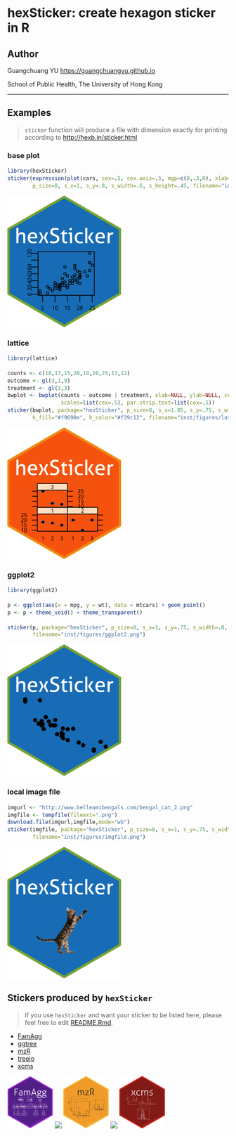 <!-- README.md is generated from README.Rmd. Please edit that file -->
hexSticker: create hexagon sticker in R
=======================================

Author
------

Guangchuang YU <https://guangchuangyu.github.io>

School of Public Health, The University of Hong Kong

------------------------------------------------------------------------

Examples
--------

> `sticker` function will produce a file with dimension exactly for printing according to <http://hexb.in/sticker.html>

### base plot

``` r
library(hexSticker)
sticker(expression(plot(cars, cex=.5, cex.axis=.5, mgp=c(0,.3,0), xlab="", ylab="")), package="hexSticker",
        p_size=8, s_x=1, s_y=.8, s_width=.6, s_height=.45, filename="inst/figures/baseplot.png")
```

<img src="inst/figures/baseplot.png" height="300"/>

### lattice

``` r
library(lattice)

counts <- c(18,17,15,20,10,20,25,13,12)
outcome <- gl(3,1,9)
treatment <- gl(3,3)
bwplot <- bwplot(counts ~ outcome | treatment, xlab=NULL, ylab=NULL, cex=.5,
                 scales=list(cex=.5), par.strip.text=list(cex=.5))
sticker(bwplot, package="hexSticker", p_size=8, s_x=1.05, s_y=.75, s_width=1.1, s_height=.8,
        h_fill="#f9690e", h_color="#f39c12", filename="inst/figures/lattice.png")
```

<img src="inst/figures/lattice.png" height="300"/>

### ggplot2

``` r
library(ggplot2)

p <- ggplot(aes(x = mpg, y = wt), data = mtcars) + geom_point()
p <- p + theme_void() + theme_transparent()

sticker(p, package="hexSticker", p_size=8, s_x=1, s_y=.75, s_width=.8, s_height=.45,
        filename="inst/figures/ggplot2.png")
```

<img src="inst/figures/ggplot2.png" height="300"/>

### local image file

``` r
imgurl <- "http://www.belleamibengals.com/bengal_cat_2.png"
imgfile <- tempfile(fileext=".png")
download.file(imgurl,imgfile,mode="wb")
sticker(imgfile, package="hexSticker", p_size=8, s_x=1, s_y=.75, s_width=.6, s_height=.4,
        filename="inst/figures/imgfile.png")
```

<img src="inst/figures/imgfile.png" height="300"/>

Stickers produced by `hexSticker`
---------------------------------

> If you use `hexSticker` and want your sticker to be listed here, please feel free to edit [README.Rmd](https://github.com/GuangchuangYu/hexSticker/edit/master/README.Rmd).

-   [FamAgg](https://github.com/Bioconductor/BiocStickers/tree/master/FamAgg)
-   [ggtree](https://github.com/Bioconductor/BiocStickers/tree/master/ggtree)
-   [mzR](https://github.com/Bioconductor/BiocStickers/tree/master/mzR)
-   [treeio](https://github.com/Bioconductor/BiocStickers/tree/master/treeio)
-   [xcms](https://github.com/Bioconductor/BiocStickers/tree/master/xcms)

<img src="https://raw.githubusercontent.com/Bioconductor/BiocStickers/master/FamAgg/FamAgg.png" height="120"/> <img src="https://guangchuangyu.github.io/ggtree/ggtree.png" height="120"/> <img src="https://raw.githubusercontent.com/Bioconductor/BiocStickers/master/mzR/mzR.png" height="120"/> <img src="https://guangchuangyu.github.io/treeio/treeio.png" height="120"/> <img src="https://raw.githubusercontent.com/Bioconductor/BiocStickers/master/xcms/xcms.png" height="120"/>
